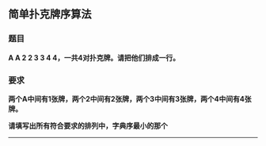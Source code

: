 ## 简单扑克牌序算法
### 题目

**A A 2 2 3 3 4 4，一共4对扑克牌。请把他们排成一行。**

### 要求

**两个A中间有1张牌，两个2中间有2张牌，两个3中间有3张牌，两个4中间有4张牌。**

**请填写出所有符合要求的排列中，字典序最小的那个**

***